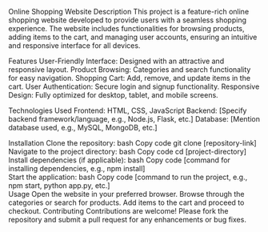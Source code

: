 Online Shopping Website
Description
This project is a feature-rich online shopping website developed to provide users with a seamless shopping experience. The website includes functionalities for browsing products, adding items to the cart, and managing user accounts, ensuring an intuitive and responsive interface for all devices.

Features
User-Friendly Interface: Designed with an attractive and responsive layout.
Product Browsing: Categories and search functionality for easy navigation.
Shopping Cart: Add, remove, and update items in the cart.
User Authentication: Secure login and signup functionality.
Responsive Design: Fully optimized for desktop, tablet, and mobile screens.

Technologies Used
Frontend: HTML, CSS, JavaScript
Backend: [Specify backend framework/language, e.g., Node.js, Flask, etc.]
Database: [Mention database used, e.g., MySQL, MongoDB, etc.]

Installation
Clone the repository:
bash
Copy code
git clone [repository-link]  
Navigate to the project directory:
bash
Copy code
cd [project-directory]  
Install dependencies (if applicable):
bash
Copy code
[command for installing dependencies, e.g., npm install]  
Start the application:
bash
Copy code
[command to run the project, e.g., npm start, python app.py, etc.]  
Usage
Open the website in your preferred browser.
Browse through the categories or search for products.
Add items to the cart and proceed to checkout.
Contributing
Contributions are welcome! Please fork the repository and submit a pull request for any enhancements or bug fixes.

